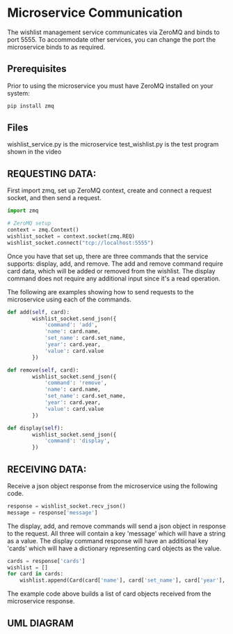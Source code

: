 # Microservice Communication

The wishlist management service communicates via ZeroMQ and binds to port 5555. To accommodate other services, you can change the port the microservice binds to as required.
## Prerequisites
Prior to using the microservice you must have ZeroMQ installed on your system:
```bash
pip install zmq
```
## Files
wishlist_service.py is the microservice
test_wishlist.py is the test program shown in the video

## REQUESTING DATA:
First import zmq, set up ZeroMQ context, create and connect a request socket, and then send a request.
```python
import zmq

# ZeroMQ setup
context = zmq.Context()
wishlist_socket = context.socket(zmq.REQ)
wishlist_socket.connect("tcp://localhost:5555")

```
Once you have that set up, there are three commands that the service supports: display, add, and remove.
The add and remove command require card data, which will be added or removed from the wishlist.
The display command does not require any additional input since it's a read operation.

The following are examples showing how to send requests to the microservice using each of the commands.
```python
def add(self, card):
        wishlist_socket.send_json({
            'command': 'add',
            'name': card.name,
            'set_name': card.set_name,
            'year': card.year,
            'value': card.value
        })

def remove(self, card):
        wishlist_socket.send_json({
            'command': 'remove',
            'name': card.name,
            'set_name': card.set_name,
            'year': card.year,
            'value': card.value
        })

def display(self):
        wishlist_socket.send_json({
            'command': 'display',
        })
```
## RECEIVING DATA:
Receive a json object response from the microservice using the following code.
```python
response = wishlist_socket.recv_json()
message = response['message']
```
The display, add, and remove commands will send a json object in response to the request.
All three will contain a key 'message' which will have a string as a value.
The display command response will have an additional key 'cards' which will have a dictionary representing card objects as the value.
```python
cards = response['cards']
wishlist = []
for card in cards:
    wishlist.append(Card(card['name'], card['set_name'], card['year'], float(card['value'])))

```
The example code above builds a list of card objects received from the microservice response.

## UML DIAGRAM